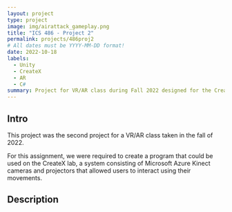 ```yaml
---
layout: project
type: project
image: img/airattack_gameplay.png
title: "ICS 486 - Project 2"
permalink: projects/486proj2
# All dates must be YYYY-MM-DD format!
date: 2022-10-18
labels:
  - Unity
  - CreateX
  - AR
  - C#
summary: Project for VR/AR class during Fall 2022 designed for the CreateX lab at UH West Oahu.
---
```


## Intro

This project was the second project for a VR/AR class taken in the fall of 2022. 

For this assignment, we were required to create a program that could be used on the CreateX lab, a system consisting of Microsoft Azure Kinect cameras and projectors that allowed users to interact using their movements.

## Description



